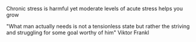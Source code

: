 ---
---
Chronic stress is harmful yet moderate levels of acute stress helps you grow

"What man actually needs is not a tensionless state but rather the striving and struggling for some goal worthy of him" Viktor Frankl